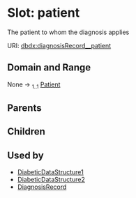 
# Slot: patient


The patient to whom the diagnosis applies

URI: [dbdx:diagnosisRecord__patient](https://ontologies-r.us/diabetes/diagnosisRecord__patient)


## Domain and Range

None &#8594;  <sub>1..1</sub> [Patient](Patient.md)

## Parents


## Children


## Used by

 * [DiabeticDataStructure1](DiabeticDataStructure1.md)
 * [DiabeticDataStructure2](DiabeticDataStructure2.md)
 * [DiagnosisRecord](DiagnosisRecord.md)
